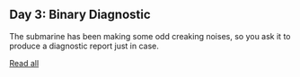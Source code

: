 ## Day 3: Binary Diagnostic

The submarine has been making some odd creaking noises, so you ask it to produce a diagnostic report just in case.

[Read all](https://adventofcode.com/2021/day/3)
